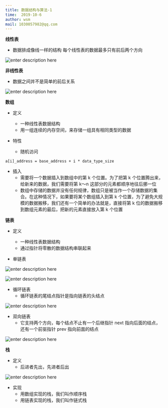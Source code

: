 ```yaml
---
title: 数据结构与算法-1
time:  2019-10-6
author: wsm
mail: 1030057982@qq.com
---
```


**线性表**

* 数据排成像线一样的结构 每个线性表的数据最多只有前后两个方向

![enter description here](https://img.wsmpage.cn/learning/2019-10-6/1570371686774.png)

**非线性表**

* 数据之间并不是简单的前后关系

![enter description here](https://img.wsmpage.cn/learning/2019-10-6/1570372461273.png)


**数组**

* 定义
	* 一种线性表数据结构
	* 用一组连续的内存空间，来存储一组具有相同类型的数据

* 特性
	* 随机访问
	
```
a[i]_address = base_address + i * data_type_size
```

* 插入
	* 需要将一个数据插入到数组中的第 k 个位置。为了把第 k 个位置腾出来，给新来的数据，我们需要将第 k～n 这部分的元素都顺序地往后挪一位
	* 数组中存储的数据并没有任何规律，数组只是被当作一个存储数据的集合。在这种情况下，如果要将某个数组插入到第 k 个位置，为了避免大规模的数据搬移，我们还有一个简单的办法就是，直接将第 k 位的数据搬移到数组元素的最后，把新的元素直接放入第 k 个位置 

**链表**

* 定义
	* 一种线性表数据结构
	* 通过指针将零散的数据结构串联起来

* 单链表

![enter description here](https://img.wsmpage.cn/learning/2019-10-7/1570411899267.png)

![enter description here](https://img.wsmpage.cn/learning/2019-10-7/1570411953046.png)



* 循环链表
	* 循环链表的尾结点指针是指向链表的头结点

![enter description here](https://img.wsmpage.cn/learning/2019-10-7/1570412286657.png)

* 双向链表
	* 它支持两个方向，每个结点不止有一个后继指针 next 指向后面的结点，还有一个前驱指针 prev 指向前面的结点

![enter description here](https://img.wsmpage.cn/learning/2019-10-7/1570412472527.png)

**栈**
* 定义
	* 后进者先出，先进者后出

![enter description here](https://img.wsmpage.cn/learning/2019-10-10/1570675464552.png)


* 实现
	* 用数组实现的栈，我们叫作顺序栈
	* 用链表实现的栈，我们叫作链式栈 

